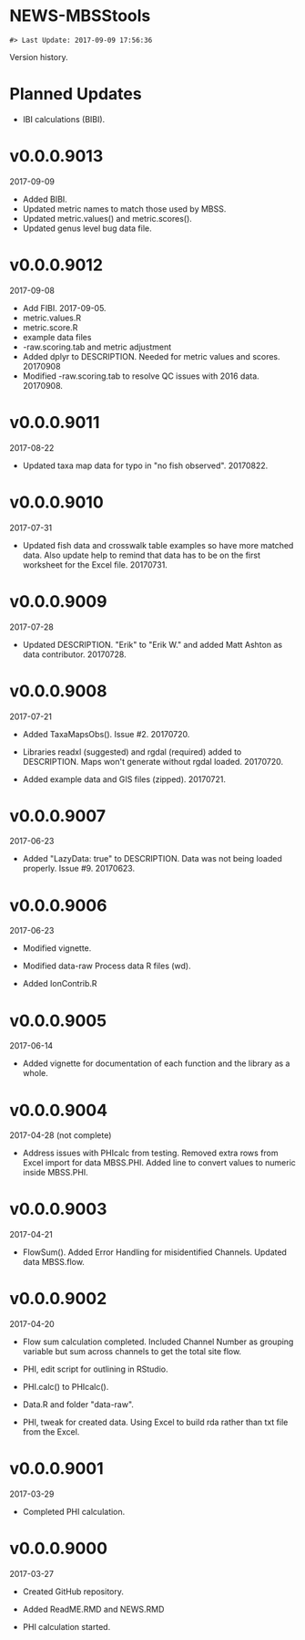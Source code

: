 NEWS-MBSStools
================

<!-- NEWS.md is generated from NEWS.Rmd. Please edit that file -->
    #> Last Update: 2017-09-09 17:56:36

Version history.

Planned Updates
===============

-   IBI calculations (BIBI).

v0.0.0.9013
===========

2017-09-09

-   Added BIBI.
-   Updated metric names to match those used by MBSS.
-   Updated metric.values() and metric.scores().
-   Updated genus level bug data file.

v0.0.0.9012
===========

2017-09-08

-   Add FIBI. 2017-09-05.
-   metric.values.R
-   metric.score.R
-   example data files
-   -raw.scoring.tab and metric adjustment
-   Added dplyr to DESCRIPTION. Needed for metric values and scores. 20170908
-   Modified -raw.scoring.tab to resolve QC issues with 2016 data. 20170908.

v0.0.0.9011
===========

2017-08-22

-   Updated taxa map data for typo in "no fish observed". 20170822.

v0.0.0.9010
===========

2017-07-31

-   Updated fish data and crosswalk table examples so have more matched data. Also update help to remind that data has to be on the first worksheet for the Excel file. 20170731.

v0.0.0.9009
===========

2017-07-28

-   Updated DESCRIPTION. "Erik" to "Erik W." and added Matt Ashton as data contributor. 20170728.

v0.0.0.9008
===========

2017-07-21

-   Added TaxaMapsObs(). Issue \#2. 20170720.

-   Libraries readxl (suggested) and rgdal (required) added to DESCRIPTION. Maps won't generate without rgdal loaded. 20170720.

-   Added example data and GIS files (zipped). 20170721.

v0.0.0.9007
===========

2017-06-23

-   Added "LazyData: true" to DESCRIPTION. Data was not being loaded properly. Issue \#9. 20170623.

v0.0.0.9006
===========

2017-06-23

-   Modified vignette.

-   Modified data-raw Process data R files (wd).

-   Added IonContrib.R

v0.0.0.9005
===========

2017-06-14

-   Added vignette for documentation of each function and the library as a whole.

v0.0.0.9004
===========

2017-04-28 (not complete)

-   Address issues with PHIcalc from testing. Removed extra rows from Excel import for data MBSS.PHI. Added line to convert values to numeric inside MBSS.PHI.

v0.0.0.9003
===========

2017-04-21

-   FlowSum(). Added Error Handling for misidentified Channels. Updated data MBSS.flow.

v0.0.0.9002
===========

2017-04-20

-   Flow sum calculation completed. Included Channel Number as grouping variable but sum across channels to get the total site flow.

-   PHI, edit script for outlining in RStudio.

-   PHI.calc() to PHIcalc().

-   Data.R and folder "data-raw".

-   PHI, tweak for created data. Using Excel to build rda rather than txt file from the Excel.

v0.0.0.9001
===========

2017-03-29

-   Completed PHI calculation.

v0.0.0.9000
===========

2017-03-27

-   Created GitHub repository.

-   Added ReadME.RMD and NEWS.RMD

-   PHI calculation started.
